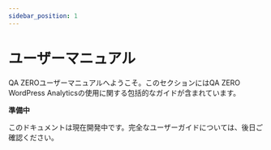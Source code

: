 ```yaml
---
sidebar_position: 1
---
```


# ユーザーマニュアル

QA ZEROユーザーマニュアルへようこそ。このセクションにはQA ZERO WordPress Analyticsの使用に関する包括的なガイドが含まれています。

**準備中**

このドキュメントは現在開発中です。完全なユーザーガイドについては、後日ご確認ください。
